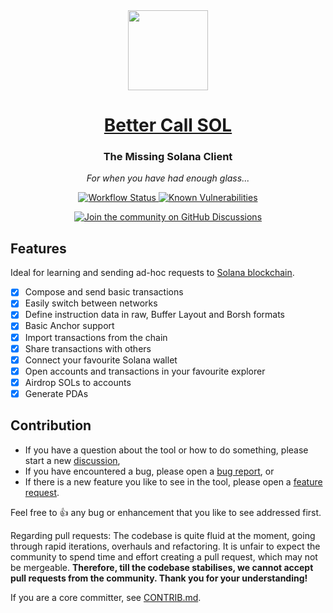 <div align="center">
  <img height="128px" src="https://github.com/labeleven-dev/bettercallsol/blob/alpha/assets/logo128.png?raw=true" />
  <h1><a href="https://bettercallsol.dev">Better Call SOL</a></h1>
  <p>
    <h3>The Missing Solana Client</h3>
    <p><i>For when you have had enough glass...</i></p>
    <p>
      <a href="https://github.com/labeleven-dev/bettercallsol/actions/workflows/deploy.yml">
        <img alt="Workflow Status" src="https://github.com/labeleven-dev/bettercallsol/actions/workflows/deploy.yml/badge.svg">
      </a>
      <a href="https://snyk.io/test/github/labeleven-dev/bettercallsol">
        <img alt="Known Vulnerabilities" src="https://snyk.io/test/github/labeleven-dev/bettercallsol/badge.svg">
      </a>
    <p>
      <a href="https://github.com/labeleven-dev/bettercallsol/discussions">
        <img alt="Join the community on GitHub Discussions" src="https://img.shields.io/badge/Join%20the%20community-on%20GitHub%20Discussions-blue">
      </a>
    </p>
  </p>
</div>

Features
---

Ideal for learning and sending ad-hoc requests to [Solana blockchain](https://solana.com/).

* [x] Compose and send basic transactions
* [x] Easily switch between networks
* [x] Define instruction data in raw, Buffer Layout and Borsh formats
* [x] Basic Anchor support
* [x] Import transactions from the chain
* [x] Share transactions with others
* [x] Connect your favourite Solana wallet
* [x] Open accounts and transactions in your favourite explorer
* [x] Airdrop SOLs to accounts
* [x] Generate PDAs

Contribution
---

* If you have a question about the tool or how to do something, please start a new [discussion](https://github.com/labeleven-dev/bettercallsol/discussions),
* If you have encountered a bug, please open a [bug report](https://github.com/labeleven-dev/bettercallsol/issues/new?template=bug.yml&labels=bug), or
* If there is a new feature you like to see in the tool, please open a [feature request](https://github.com/labeleven-dev/bettercallsol/issues/new?template=feature_request.md&labels=enhancement).

Feel free to 👍 any bug or enhancement that you like to see addressed first.

Regarding pull requests: The codebase is quite fluid at the moment, going through rapid iterations, overhauls and refactoring. It is unfair to expect the community to spend time and effort creating a pull request, which may not be mergeable. **Therefore, till the codebase stabilises, we cannot accept pull requests from the community. Thank you for your understanding!**

If you are a core committer, see [CONTRIB.md](CONTRIB.md).